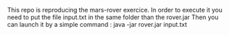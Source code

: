This repo is reproducing the mars-rover exercice. In order to execute it you need to put the file input.txt in the same folder than the rover.jar
Then you can launch it by a simple command : java -jar rover.jar input.txt
